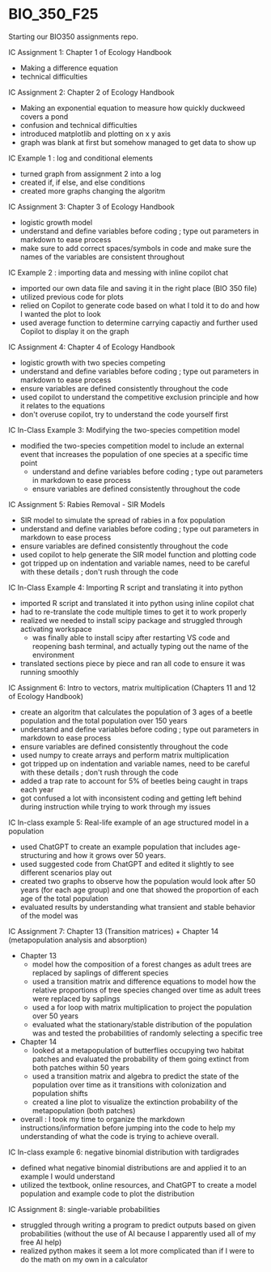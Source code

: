# BIO_350_F25
Starting our BIO350 assignments repo.

IC Assignment 1: Chapter 1 of Ecology Handbook
 -  Making a difference equation
 -  technical difficulties 

IC Assignment 2: Chapter 2 of Ecology Handbook
 -  Making an exponential equation to measure how quickly duckweed covers a pond
 -  confusion and technical difficulties
 -  introduced matplotlib and plotting on x y axis
 -  graph was blank at first but somehow managed to get data to show up 

IC Example 1 : log and conditional elements
 - turned graph from assignment 2 into a log 
 - created if, if else, and else conditions 
 - created more graphs changing the algoritm

IC Assignment 3: Chapter 3 of Ecology Handbook
 - logistic growth model
 - understand and define variables before coding ; type out parameters in markdown to ease process
 - make sure to add correct spaces/symbols in code and make sure the names of the variables are consistent throughout

IC Example 2 : importing data and messing with inline copilot chat
 - imported our own data file and saving it in the right place (BIO 350 file)
 - utilized previous code for plots
 - relied on Copilot to generate code based on what I told it to do and how I wanted the plot to look
 - used average function to determine carrying capactiy and further used Copilot to display it on the graph

IC Assignment 4: Chapter 4 of Ecology Handbook
 - logistic growth with two species competing
 - understand and define variables before coding ; type out parameters in markdown to ease process
 - ensure variables are defined consistently throughout the code
 - used copilot to understand the competitive exclusion principle and how it relates to the equations
 - don't overuse copilot, try to understand the code yourself first

IC In-Class Example 3: Modifying the two-species competition model
 - modified the two-species competition model to include an external event that increases the population of one species at a specific time point
    - understand and define variables before coding ; type out parameters in markdown to ease process
    - ensure variables are defined consistently throughout the code
    
IC Assignment 5: Rabies Removal - SIR Models
 - SIR model to simulate the spread of rabies in a fox population
 - understand and define variables before coding ; type out parameters in markdown to ease process
 - ensure variables are defined consistently throughout the code
 - used copilot to help generate the SIR model function and plotting code
 - got tripped up on indentation and variable names, need to be careful with these details ; don't rush through the code

IC In-Class Example 4: Importing R script and translating it into python
 - imported R script and translated it into python using inline copilot chat
 - had to re-translate the code multiple times to get it to work properly
 - realized we needed to install scipy package and struggled through activating workspace 
    - was finally able to install scipy after restarting VS code and reopening bash terminal, and actually typing out the name of the environment 
 - translated sections piece by piece and ran all code to ensure it was running smoothly   

IC Assignment 6: Intro to vectors, matrix multiplication (Chapters 11 and 12 of Ecology Handbook)
 - create an algoritm that calculates the population of 3 ages of a beetle population and the total population over 150 years
 - understand and define variables before coding ; type out parameters in markdown to ease process
 - ensure variables are defined consistently throughout the code
 - used numpy to create arrays and perform matrix multiplication
 - got tripped up on indentation and variable names, need to be careful with these details ; don't rush through the code
 - added a trap rate to account for 5% of beetles being caught in traps each year
 - got confused a lot with inconsistent coding and getting left behind during instruction while trying to work through my issues

 IC In-class example 5: Real-life example of an age structured model in a population
 - used ChatGPT to create an example population that includes age-structuring and how it grows over 50 years. 
 - used suggested code from ChatGPT and edited it slightly to see different scenarios play out
 - created two graphs to observe how the population would look after 50 years (for each age group) and one that showed the proportion of each age of the total population
 - evaluated results by understanding what transient and stable behavior of the model was 

 IC Assignment 7: Chapter 13 (Transition matrices) + Chapter 14 (metapopulation analysis and absorption)
 - Chapter 13
   - model how the composition of a forest changes as adult trees are replaced by saplings of different species 
   - used a transition matrix and difference equations to model how the relative proportions of tree species changed over time as adult trees were replaced by saplings
   - used a for loop with matrix multiplication to project the population over 50 years
   - evaluated what the stationary/stable distribution of the population was and tested the probabilities of randomly selecting a specific tree
- Chapter 14
   - looked at a metapopulation of butterflies occupying two habitat patches and evaluated the probability of them going extinct from both patches within 50 years
   - used a transition matrix and algebra to predict the state of the population over time as it transitions with colonization and population shifts
   - created a line plot to visualize the extinction probability of the metapopulation (both patches)
- overall : I took my time to organize the markdown instructions/information before jumping into the code to help my understanding of what the code is trying to achieve overall.

IC In-class example 6: negative binomial distribution with tardigrades
- defined what negative binomial distributions are and applied it to an example I would understand
- utilized the textbook, online resources, and ChatGPT to create a model population and example code to plot the distribution

IC Assignment 8: single-variable probabilities
- struggled through writing a program to predict outputs based on given probabilities (without the use of AI because I apparently used all of my free AI help)
- realized python makes it seem a lot more complicated than if I were to do the math on my own in a calculator 